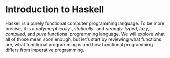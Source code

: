 # Introduction to Haskell

Haskell is a purely functional computer programming language. To be more precise, it is a _polymorphically-_, _statically-_ and _strongly-typed_, _lazy_, _compiled_, and _pure_ functional programming language. We will explore what all of those mean soon enough, but let’s start by reviewing what functions are, what functional programming is and how functional programming differs from imperative programming.


